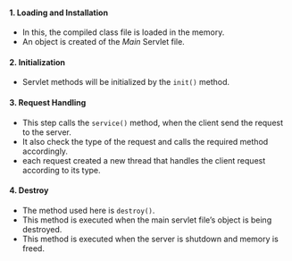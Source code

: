 #### 1. Loading and Installation 
- In this, the compiled class file is loaded in the memory.
- An object is created of the _Main_ Servlet file.

#### 2. Initialization 
- Servlet methods will be initialized by the `init()` method.

#### 3. Request Handling
- This step calls the `service()` method, when the client send the request to the server.
- It also check the type of the request and calls the required method accordingly.
- each request created a new thread that handles the client request according to its type.

#### 4. Destroy 
- The method used here is `destroy()`. 
- This method is executed when the main servlet file’s object is being destroyed.
- This method is executed when the server is shutdown and memory is freed.

